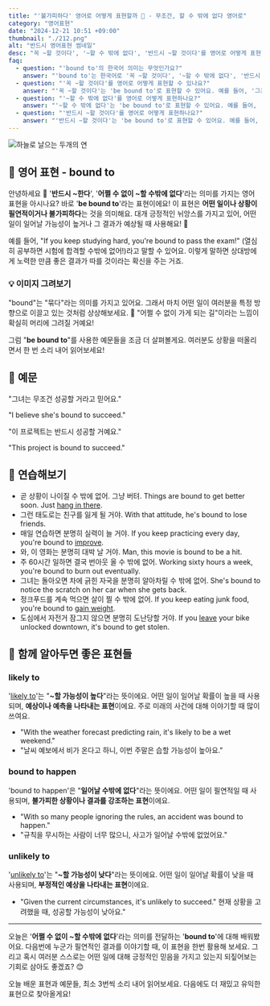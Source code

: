 ```yaml
---
title: "'불가피하다' 영어로 어떻게 표현할까 🔮 - 무조건, 할 수 밖에 없다 영어로"
category: "영어표현"
date: "2024-12-21 10:51 +09:00"
thumbnail: "./212.png"
alt: "반드시 영어표현 썸네일"
desc: "꼭 ~할 것이다', '~할 수 밖에 없다', '반드시 ~할 것이다'를 영어로 어떻게 표현하면 좋을까요? '그는 성공할 수밖에 없어', '이 일은 지연될 수밖에 없어', '그들은 결국 만날 거야' 등을 영어로 표현하는 법을 배워봅시다. 다양한 예문을 통해서 연습하고 본인의 표현으로 만들어 보세요."
faq:
  - question: "'bound to'의 한국어 의미는 무엇인가요?"
    answer: "'bound to'는 한국어로 '꼭 ~할 것이다', '~할 수 밖에 없다', '반드시 ~할 것이다' 등으로 해석될 수 있어요."
  - question: "'꼭 ~할 것이다'를 영어로 어떻게 표현할 수 있나요?"
    answer: "'꼭 ~할 것이다'는 'be bound to'로 표현할 수 있어요. 예를 들어, '그는 성공할 수밖에 없어'는 'He is bound to succeed'로 말할 수 있어요."
  - question: "'~할 수 밖에 없다'를 영어로 어떻게 표현하나요?"
    answer: "'~할 수 밖에 없다'는 'be bound to'로 표현할 수 있어요. 예를 들어, '이 일은 지연될 수밖에 없어'는 'This task is bound to be delayed'로 말할 수 있어요."
  - question: "'반드시 ~할 것이다'를 영어로 어떻게 표현하나요?"
    answer: "'반드시 ~할 것이다'는 'be bound to'로 표현할 수 있어요. 예를 들어, '그들은 결국 만날 거야'는 'They are bound to meet eventually'로 말할 수 있어요."
---
```


![하늘로 날으는 두개의 연](./212-1.jpg)

## 🌟 영어 표현 - bound to

안녕하세요 👋 '**반드시 ~한다**', '**어쩔 수 없이 ~할 수밖에 없다**'라는 의미를 가지는 영어 표현을 아시나요? 바로 '**be bound to**'라는 표현이에요! 이 표현은 **어떤 일이나 상황이 필연적이거나 불가피하다**는 것을 의미해요. 대개 긍정적인 뉘앙스를 가지고 있어, 어떤 일이 일어날 가능성이 높거나 그 결과가 예상될 때 사용해요! 🌟

예를 들어, "If you keep studying hard, you're bound to pass the exam!" (열심히 공부하면 시험에 합격할 수밖에 없어!)라고 말할 수 있어요. 이렇게 말하면 상대방에게 노력한 만큼 좋은 결과가 따를 것이라는 확신을 주는 거죠.

### 💡 이미지 그려보기

"bound"는 "묶다"라는 의미를 가지고 있어요. 그래서 마치 어떤 일이 여러분을 특정 방향으로 이끌고 있는 것처럼 상상해보세요. 🎈 "어쩔 수 없이 가게 되는 길"이라는 느낌이 확실히 머리에 그려질 거예요!

그럼 "**be bound to**"를 사용한 예문들을 조금 더 살펴볼게요. 여러분도 상황을 떠올리면서 한 번 소리 내어 읽어보세요!

## 📖 예문

"그녀는 무조건 성공할 거라고 믿어요."

"I believe she's bound to succeed."

"이 프로젝트는 반드시 성공할 거예요."

"This project is bound to succeed."

## 💬 연습해보기

<ul data-interactive-list>
  <li data-interactive-item>
    <span data-toggler>곧 상황이 나이질 수 밖에 없어. 그냥 버텨.</span>
    <span data-answer>Things are bound to get better soon. Just <a href="/blog/in-english/067.hang-in-there/">hang in there</a>.</span>
  </li>
  <li data-interactive-item>
    <span data-toggler>그런 태도로는 친구를 잃게 될 거야.</span>
    <span data-answer>With that attitude, he's bound to lose friends.</span>
  </li>
  <li data-interactive-item>
    <span data-toggler>매일 연습하면 분명히 실력이 늘 거야.</span>
    <span data-answer>If you keep practicing every day, you're bound to <a href="/blog/in-english/394.improve/">improve</a>.</span>
  </li>
  <li data-interactive-item>
    <span data-toggler>와, 이 영화는 분명히 대박 날 거야.</span>
    <span data-answer>Man, this movie is bound to be a hit.</span>
  </li>
  <li data-interactive-item>
    <span data-toggler>주 60시간 일하면 결국 번아웃 올 수 밖에 없어.</span>
    <span data-answer>Working sixty hours a week, you're bound to burn out eventually.</span>
  </li>
  <li data-interactive-item>
    <span data-toggler>그녀는 돌아오면 차에 긁힌 자국을 분명히 알아차릴 수 밖에 없어.</span>
    <span data-answer>She's bound to notice the scratch on her car when she gets back.</span>
  </li>
  <li data-interactive-item>
    <span data-toggler>정크푸드를 계속 먹으면 살이 찔 수 밖에 없어.</span>
    <span data-answer>If you keep eating junk food, you're bound to <a href="/blog/in-english/038.gain-some-weight/">gain weight</a>.</span>
  </li>
  <li data-interactive-item>
    <span data-toggler>도심에서 자전거 잠그지 않으면 분명히 도난당할 거야.</span>
    <span data-answer>If you <a href="/blog/in-english/402.leave/">leave</a> your bike unlocked downtown, it's bound to get stolen.</span>
  </li>
</ul>

## 🤝 함께 알아두면 좋은 표현들

### likely to

'[likely to](/blog/in-english/208.likely-to/)'는 "**~할 가능성이 높다**"라는 뜻이에요. 어떤 일이 일어날 확률이 높을 때 사용되며, **예상이나 예측을 나타내는 표현**이에요. 주로 미래의 사건에 대해 이야기할 때 많이 쓰여요.

- "With the weather forecast predicting rain, it's likely to be a wet weekend."
- "날씨 예보에서 비가 온다고 하니, 이번 주말은 습할 가능성이 높아요."

### bound to happen

'bound to happen'은 "**일어날 수밖에 없다**"라는 뜻이에요. 어떤 일이 필연적일 때 사용되며, **불가피한 상황이나 결과를 강조하는 표현**이에요.

- "With so many people ignoring the rules, an accident was bound to happen."
- "규칙을 무시하는 사람이 너무 많으니, 사고가 일어날 수밖에 없었어요."

### unlikely to

'[unlikely to](/blog/가능성이-거의-없어-영어표현/)'는 "**~할 가능성이 낮다**"라는 뜻이에요. 어떤 일이 일어날 확률이 낮을 때 사용되며, **부정적인 예상을 나타내는 표현**이에요.

- "Given the current circumstances, it's unlikely to succeed."
  현재 상황을 고려했을 때, 성공할 가능성이 낮아요."

---

오늘은 '**어쩔 수 없이 ~할 수밖에 없다**'라는 의미를 전달하는 '**bound to**'에 대해 배워봤어요. 다음번에 누군가 필연적인 결과를 이야기할 때, 이 표현을 한번 활용해 보세요. 그리고 혹시 여러분 스스로는 어떤 일에 대해 긍정적인 믿음을 가지고 있는지 되짚어보는 기회로 삼아도 좋겠죠? 😊

오늘 배운 표현과 예문들, 최소 3번씩 소리 내어 읽어보세요. 다음에도 더 재밌고 유익한 표현으로 찾아올게요!

